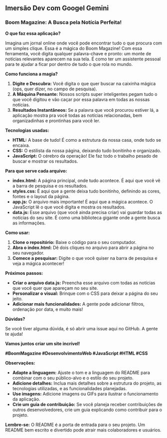 ## **Imersão Dev com Googel Gemini**

### **Boom Magazine: A Busca pela Notícia Perfeita!**

**O que faz essa aplicação?**

Imagina um jornal online onde você pode encontrar tudo o que procura com um simples clique. Essa é a mágica do Boom Magazine! Com essa ferramenta, você digita qualquer palavra-chave e pronto: um monte de notícias relevantes aparecem na sua tela. É como ter um assistente pessoal para te ajudar a ficar por dentro de tudo o que rola no mundo.

**Como funciona a magia?**

1. **Digite e Descubra:** Você digita o que quer buscar na caixinha mágica (ops, quer dizer, no campo de pesquisa).
2. **A Máquina Pensante:** Nossos scripts super inteligentes pegam tudo o que você digitou e vão caçar por essa palavra em todas as nossas notícias.
3. **Resultados Instantâneos:** Se a palavra que você procurou estiver lá, a aplicação mostra pra você todas as notícias relacionadas, bem organizadinhas e prontinhas para você ler.

**Tecnologias usadas:**

* **HTML:** A base de tudo! É como a estrutura da nossa casa, onde tudo se encaixa.
* **CSS:** O estilista da nossa página, deixando tudo bonitinho e organizado.
* **JavaScript:** O cérebro da operação! Ele faz todo o trabalho pesado de buscar e mostrar os resultados.

**Para que serve cada arquivo:**

* **index.html:** A página principal, onde tudo acontece. É aqui que você vê a barra de pesquisa e os resultados.
* **styles.css:** É aqui que a gente deixa tudo bonitinho, definindo as cores, fontes e o layout da página.
* **app.js:** O arquivo mais importante! É aqui que a mágica acontece. O JavaScript lê o que você digita e mostra os resultados.
* **data.js:** Esse arquivo (que você ainda precisa criar) vai guardar todas as notícias do seu site. É como uma biblioteca gigante onde a gente busca as informações.

**Como usar:**

1. **Clone o repositório:** Baixe o código para o seu computador.
2. **Abra o index.html:** Dê dois cliques no arquivo para abrir a página no seu navegador.
3. **Comece a pesquisar:** Digite o que você quiser na barra de pesquisa e veja a mágica acontecer!

**Próximos passos:**

* **Criar o arquivo data.js:** Preencha esse arquivo com todas as notícias que você quer que apareçam no seu site.
* **Personalizar o visual:** Brinque com o CSS para deixar a página do seu jeito.
* **Adicionar mais funcionalidades:** A gente pode adicionar filtros, ordenação por data, e muito mais!

**Dúvidas?**

Se você tiver alguma dúvida, é só abrir uma issue aqui no GitHub. A gente te ajuda!

**Vamos juntos criar um site incrível!** 

**#BoomMagazine #DesenvolvimentoWeb #JavaScript #HTML #CSS**

**Observações:**

* **Adapte a linguagem:** Ajuste o tom e a linguagem do README para combinar com o seu público-alvo e o estilo do seu projeto.
* **Adicione detalhes:** Inclua mais detalhes sobre a estrutura do projeto, as tecnologias utilizadas, e as funcionalidades planejadas.
* **Use imagens:** Adicione imagens ou GIFs para ilustrar o funcionamento da aplicação.
* **Crie um guia de contribuição:** Se você planeja receber contribuições de outros desenvolvedores, crie um guia explicando como contribuir para o projeto.

**Lembre-se:** O README é a porta de entrada para o seu projeto. Um README bem escrito e divertido pode atrair mais colaboradores e usuários.
